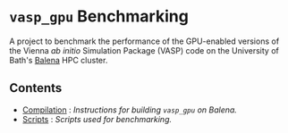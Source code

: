 `vasp_gpu` Benchmarking
=======================

A project to benchmark the performance of the GPU-enabled versions of the Vienna *ab initio* Simulation Package (VASP) code on the University of Bath's [Balena](http://www.bath.ac.uk/bucs/services/hpc/facilities/) HPC cluster.

Contents
--------

- [Compilation](./Compilation) : *Instructions for building `vasp_gpu` on Balena.*
- [Scripts](./Scripts) : *Scripts used for benchmarking.*
